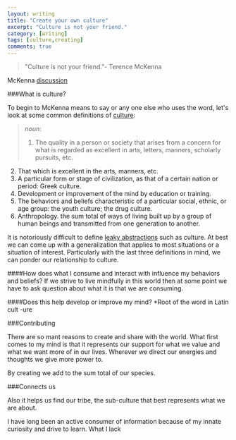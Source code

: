 ```yaml
---
layout: writing
title: "Create your own culture"
excerpt: "Culture is not your friend."
category: [writing]
tags: [culture,creating]
comments: true
---
```


>"Culture is not your friend."- Terence McKenna

McKenna [discussion](http://www.refinethemind.com/terence-mckenna-on-culture/)

###What is culture?

To begin to McKenna means to say or any one else who uses the word, let's look at some common definitions  of [culture](http://dictionary.reference.com/browse/culture):

>*noun*:
>
>1. The quality in a person or society that arises from a concern for what is regarded as excellent in arts, letters, manners, scholarly pursuits, etc.
2. That which is excellent in the arts, manners, etc.
3. A particular form or stage of civilization, as that of a certain nation or period: Greek culture.
4. Development or improvement of the mind by education or training.
5. The behaviors and beliefs characteristic of a particular social, ethnic, or age group: the youth culture; the drug culture.
6. Anthropology. the sum total of ways of living built up by a group of human beings and transmitted from one generation to another.

It is notoriously difficult to define [leaky abstractions](http://en.wikipedia.org/wiki/Leaky_abstraction) such as culture. At best we can come up with a generalization that applies to most situations or a situation of interest. Particularly with the last three definitions in mind, we can ponder our relationship to culture.

####How does what I consume and interact with influence my behaviors and beliefs?
If we strive to live mindfully in this world then at some point we have to ask question about what it is that we are consuming.

####Does this help develop or improve my mind?
*Root of the word in Latin cult -ure

###Contributing

There are so mant reasons to create and share with the world. What first comes to my mind is that it represents our support for what we value and what we want more of in our lives. Wherever we direct our energies and thoughts we give more power to.

By creating we add to the sum total of our species.

###Connects us

Also it helps us find our tribe, the sub-culture that best represents what we are about.

I have long been an active consumer of information because of my innate curiosity and drive to learn. What I lack
